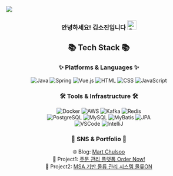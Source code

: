 <img src="https://capsule-render.vercel.app/api?type=waving&color=ff9aa2&height=150&section=header&text=Sojin's%20GitHub&fontSize=42" />

<div align=center>
<h3>안녕하세요! 김소진입니다 <img src="https://raw.githubusercontent.com/Tarikul-Islam-Anik/Animated-Fluent-Emojis/master/Emojis/Smilies/Grinning%20Squinting%20Face.png" alt="Grinning Squinting Face" width="25" height="25" />
</h3>

## 📚 Tech Stack 📚

### ✨ Platforms & Languages ✨  
![Java](https://img.shields.io/badge/Java-007396?style=flat&logo=java&logoColor=white) 
![Spring](https://img.shields.io/badge/Spring_Framework-6DB33F?style=flat&logo=spring&logoColor=white) 
![Vue.js](https://img.shields.io/badge/Vue.js-4FC08D?style=flat&logo=vue.js&logoColor=white) 
![HTML](https://img.shields.io/badge/HTML-E34F26?style=flat&logo=html5&logoColor=white) 
![CSS](https://img.shields.io/badge/CSS-239120?style=flat&logo=css3&logoColor=white) 
![JavaScript](https://img.shields.io/badge/JavaScript-F7DF1E?style=flat&logo=javascript&logoColor=white)


### 🛠 Tools & Infrastructure 🛠  
![Docker](https://img.shields.io/badge/Docker-2496ED?style=flat&logo=docker&logoColor=white) 
![AWS](https://img.shields.io/badge/AWS-232F3E?style=flat&logo=amazon-aws&logoColor=white) 
![Kafka](https://img.shields.io/badge/Kafka-231F20?style=flat&logo=apachekafka&logoColor=white) 
![Redis](https://img.shields.io/badge/Redis-DC382D?style=flat&logo=redis&logoColor=white)  
![PostgreSQL](https://img.shields.io/badge/PostgreSQL-4169E1?style=flat&logo=postgresql&logoColor=white) 
![MySQL](https://img.shields.io/badge/MySQL-4479A1?style=flat&logo=mysql&logoColor=white) 
![MyBatis](https://img.shields.io/badge/MyBatis-000000?style=flat&logo=data&logoColor=white) 
![JPA](https://img.shields.io/badge/JPA-59666C?style=flat&logo=hibernate&logoColor=white)  
![VSCode](https://img.shields.io/badge/VSCode-0078D4?style=flat&logo=visual-studio-code&logoColor=white) 
![IntelliJ](https://img.shields.io/badge/IntelliJ_IDEA-000000?style=flat&logo=intellijidea&logoColor=white)


### 🎨 SNS & Portfolio 🎨  

🌐 Blog: [Mart Chulsoo](https://martt.tistory.com/)  
🐘 Project1: [주문 관리 플랫폼 Order Now!](https://github.com/sojinnuna/Order_Service)  
🐬 Project2: [MSA 기반 물류 관리 시스템 물류ON](https://github.com/sojinnuna/mono-repo)

</div>

